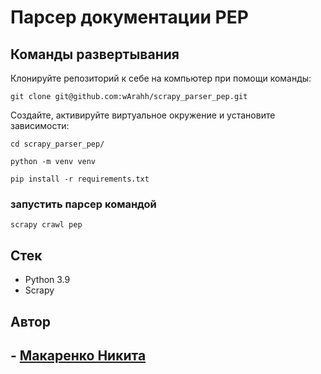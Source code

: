 # Парсер документации PEP
## Команды развертывания
Клонируйте репозиторий к себе на компьютер при помощи команды:
```
git clone git@github.com:wArahh/scrapy_parser_pep.git
```

Создайте, активируйте виртуальное окружение и установите зависимости:
```
cd scrapy_parser_pep/
```
```
python -m venv venv
```
```
pip install -r requirements.txt
```
### запустить парсер командой
```
scrapy crawl pep
```

## Стек
- Python 3.9
- Scrapy
## Автор
## - [Макаренко Никита](https://github.com/wArahh)